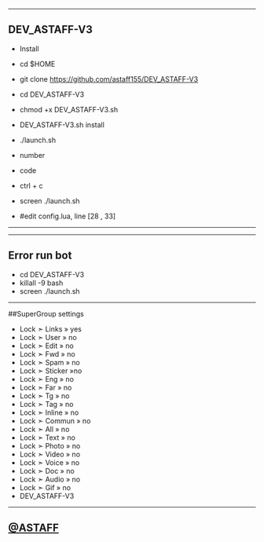 --------------------------------------
## DEV_ASTAFF-V3

- Install

- cd $HOME
- git clone https://github.com/astaff155/DEV_ASTAFF-V3
- cd DEV_ASTAFF-V3
- chmod +x DEV_ASTAFF-V3.sh
- DEV_ASTAFF-V3.sh install
- ./launch.sh
- number
- code
- ctrl + c
- screen ./launch.sh
- #edit config.lua, line [28 , 33]
---------------------------------------
---------------------------------------
## Error run bot
- cd DEV_ASTAFF-V3
- killall -9 bash
- screen ./launch.sh
---------------------------------------

##SuperGroup settings

- Lock ➣ Links » yes
- Lock ➣ User » no
- Lock ➣ Edit » no
- Lock ➣ Fwd » no
- Lock ➣ Spam » no
- Lock ➣ Sticker »no
- Lock ➣ Eng » no
- Lock ➣ Far » no
- Lock ➣ Tg » no
- Lock ➣ Tag » no
- Lock ➣ Inline » no
- Lock ➣ Commun » no
- Lock ➣ All » no
- Lock ➣ Text » no
- Lock ➣ Photo » no
- Lock ➣ Video » no
- Lock ➣ Voice » no
- Lock ➣ Doc » no
- Lock ➣ Audio » no
- Lock ➣ Gif » no
- DEV_ASTAFF-V3

--------------------------------------

## [@ASTAFF](https://t.me/DEV_ASTAFF)
